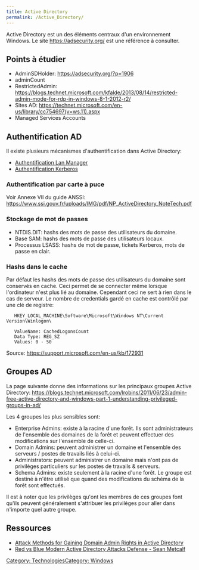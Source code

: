 ```yaml
---
title: Active Directory
permalink: /Active_Directory/
---
```


Active Directory est un des éléments centraux d'un environnement Windows. Le site <https://adsecurity.org/> est une référence à consulter.

Points à étudier
----------------

-   AdminSDHolder: <https://adsecurity.org/?p=1906>
-   adminCount
-   RestrictedAdmin: <https://blogs.technet.microsoft.com/kfalde/2013/08/14/restricted-admin-mode-for-rdp-in-windows-8-1-2012-r2/>
-   Sites AD: <https://technet.microsoft.com/en-us/library/cc754697(v=ws.11).aspx>
-   Managed Services Accounts

Authentification AD
-------------------

Il existe plusieurs mécanismes d'authentification dans Active Directory:

-   [Authentification Lan Manager](/Lan_Manager "wikilink")
-   [Authentification Kerberos](/Kerberos "wikilink")

### Authentification par carte à puce

Voir Annexe VII du guide ANSSI: <https://www.ssi.gouv.fr/uploads/IMG/pdf/NP_ActiveDirectory_NoteTech.pdf>

### Stockage de mot de passes

-   NTDIS.DIT: hashs des mots de passe des utilisateurs du domaine.
-   Base SAM: hashs des mots de passe des utilisateurs locaux.
-   Processus LSASS: hashs de mot de passe, tickets Kerberos, mots de passe en clair.

### Hashs dans le cache

Par défaut les hashs des mots de passe des utilisateurs du domaine sont conservés en cache. Ceci permet de se connecter même lorsque l'ordinateur n'est plus lié au domaine. Cependant ceci ne sert à rien dans le cas de serveur. Le nombre de credentials gardé en cache est contrôlé par une clé de registre:

``` text
   HKEY_LOCAL_MACHINE\Software\Microsoft\Windows NT\Current Version\Winlogon\

   ValueName: CachedLogonsCount
   Data Type: REG_SZ
   Values: 0 - 50
```

Source: <https://support.microsoft.com/en-us/kb/172931>

Groupes AD
----------

La page suivante donne des informations sur les principaux groupes Active Directory: <https://blogs.technet.microsoft.com/lrobins/2011/06/23/admin-free-active-directory-and-windows-part-1-understanding-privileged-groups-in-ad/>

Les 4 groupes les plus sensibles sont:

-   Enterprise Admins: existe à la racine d'une forêt. Ils sont administrateurs de l'ensemble des domaines de la forêt et peuvent effectuer des modifications sur l'ensemble de celle-ci.
-   Domain Admins: peuvent administrer un domaine et l'ensemble des serveurs / postes de travails liés à celui-ci.
-   Administrators: peuvent administrer un domaine mais n'ont pas de privilèges particuliers sur les postes de travails & serveurs.
-   Schema Admins: existe seulement à la racine d'une forêt. Le groupe est destiné à n'être utilisé que quand des modifications du schéma de la forêt sont effectués.

Il est à noter que les privilèges qu'ont les membres de ces groupes font qu'ils peuvent généralement s'attribuer les priviléges pour aller dans n'importe quel autre groupe.

Ressources
----------

-   [Attack Methods for Gaining Domain Admin Rights in Active Directory](https://adsecurity.org/?p=2362)
-   [Red vs Blue Modern Active Directory Attacks Defense - Sean Metcalf](https://www.youtube.com/watch?v=Lz6haohGAMc&feature=youtu.be)

[Category: Technologies](/Category:_Technologies "wikilink")[Category: Windows](/Category:_Windows "wikilink")
